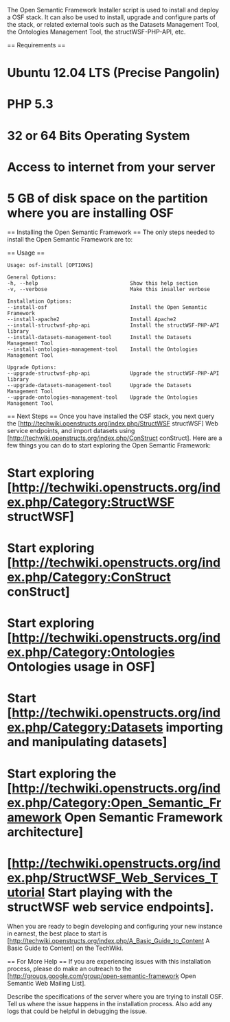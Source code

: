 The Open Semantic Framework Installer script is used to install and deploy a OSF stack. It can also be used to install, upgrade and configure parts of the stack, or related external tools such as the Datasets Management Tool, the Ontologies Management Tool, the structWSF-PHP-API, etc.

== Requirements ==
# Ubuntu 12.04 LTS (Precise Pangolin)
# PHP 5.3
# 32 or 64 Bits Operating System
# Access to internet from your server
# 5 GB of disk space on the partition where you are installing OSF

== Installing the Open Semantic Framework ==
The only steps needed to install the Open Semantic Framework are to:

== Usage ==
```
Usage: osf-install [OPTIONS]

General Options:
-h, --help                              Show this help section
-v, --verbose                           Make this insaller verbose

Installation Options:
--install-osf                           Install the Open Semantic Framework
--install-apache2                       Install Apache2
--install-structwsf-php-api             Install the structWSF-PHP-API library
--install-datasets-management-tool      Install the Datasets Management Tool
--install-ontologies-management-tool    Install the Ontologies Management Tool

Upgrade Options:
--upgrade-structwsf-php-api             Upgrade the structWSF-PHP-API library
--upgrade-datasets-management-tool      Upgrade the Datasets Management Tool
--upgrade-ontologies-management-tool    Upgrade the Ontologies Management Tool
```

== Next Steps ==
Once you have installed the OSF stack, you next query the [http://techwiki.openstructs.org/index.php/StructWSF structWSF] Web service endpoints, and import datasets using [http://techwiki.openstructs.org/index.php/ConStruct conStruct]. Here are a few things you can do to start exploring the Open Semantic Framework:

# Start exploring [http://techwiki.openstructs.org/index.php/Category:StructWSF structWSF]
# Start exploring [http://techwiki.openstructs.org/index.php/Category:ConStruct conStruct]
# Start exploring [http://techwiki.openstructs.org/index.php/Category:Ontologies Ontologies usage in OSF]
# Start [http://techwiki.openstructs.org/index.php/Category:Datasets importing and manipulating datasets]
# Start exploring the [http://techwiki.openstructs.org/index.php/Category:Open_Semantic_Framework Open Semantic Framework architecture]
# [http://techwiki.openstructs.org/index.php/StructWSF_Web_Services_Tutorial Start  playing with the structWSF web service endpoints].

When you are ready to begin developing and configuring your new instance in earnest, the best place to start is [http://techwiki.openstructs.org/index.php/A_Basic_Guide_to_Content A Basic Guide to Content] on the TechWiki.

== For More Help ==
If you are experiencing issues with this installation process, please do make an outreach to the [http://groups.google.com/group/open-semantic-framework Open Semantic Web Mailing List].

Describe the specifications of the server where you are trying to install OSF. Tell us where the issue happens in the installation process. Also add any logs that could be helpful in debugging the issue.

